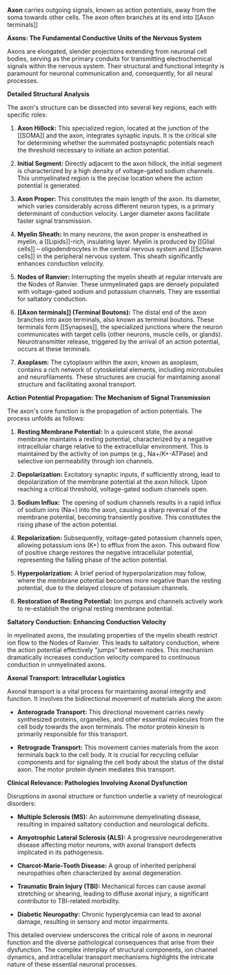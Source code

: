 **Axon** carries outgoing signals, known as action potentials, away from the soma towards other cells. The axon often branches at its end into [[Axon terminals]]


**Axons: The Fundamental Conductive Units of the Nervous System**

Axons are elongated, slender projections extending from neuronal cell bodies, serving as the primary conduits for transmitting electrochemical signals within the nervous system. Their structural and functional integrity is paramount for neuronal communication and, consequently, for all neural processes.

**Detailed Structural Analysis**

The axon's structure can be dissected into several key regions, each with specific roles:

1.  **Axon Hillock:** This specialized region, located at the junction of the [[SOMA]] and the axon, integrates synaptic inputs. It is the critical site for determining whether the summated postsynaptic potentials reach the threshold necessary to initiate an action potential.

2.  **Initial Segment:** Directly adjacent to the axon hillock, the initial segment is characterized by a high density of voltage-gated sodium channels. This unmyelinated region is the precise location where the action potential is generated.

3.  **Axon Proper:** This constitutes the main length of the axon. Its diameter, which varies considerably across different neuron types, is a primary determinant of conduction velocity. Larger diameter axons facilitate faster signal transmission.

4.  **Myelin Sheath:** In many neurons, the axon proper is ensheathed in myelin, a [[Lipids]]-rich, insulating layer. Myelin is produced by [[Glial cells]] – oligodendrocytes in the central nervous system and [[Schwann cells]] in the peripheral nervous system. This sheath significantly enhances conduction velocity.

5.  **Nodes of Ranvier:** Interrupting the myelin sheath at regular intervals are the Nodes of Ranvier. These unmyelinated gaps are densely populated with voltage-gated sodium and potassium channels. They are essential for saltatory conduction.

6.  **[[Axon terminals]] (Terminal Boutons):** The distal end of the axon branches into axon terminals, also known as terminal boutons. These terminals form [[Synapses]], the specialized junctions where the neuron communicates with target cells (other neurons, muscle cells, or glands). Neurotransmitter release, triggered by the arrival of an action potential, occurs at these terminals.

7.  **Axoplasm:** The cytoplasm within the axon, known as axoplasm, contains a rich network of cytoskeletal elements, including microtubules and neurofilaments. These structures are crucial for maintaining axonal structure and facilitating axonal transport.

**Action Potential Propagation: The Mechanism of Signal Transmission**

The axon's core function is the propagation of action potentials. The process unfolds as follows:

1.  **Resting Membrane Potential:** In a quiescent state, the axonal membrane maintains a resting potential, characterized by a negative intracellular charge relative to the extracellular environment. This is maintained by the activity of ion pumps (e.g., Na+/K+-ATPase) and selective ion permeability through ion channels.

2.  **Depolarization:** Excitatory synaptic inputs, if sufficiently strong, lead to depolarization of the membrane potential at the axon hillock. Upon reaching a critical threshold, voltage-gated sodium channels open.

3.  **Sodium Influx:** The opening of sodium channels results in a rapid influx of sodium ions (Na+) into the axon, causing a sharp reversal of the membrane potential, becoming transiently positive. This constitutes the rising phase of the action potential.

4.  **Repolarization:** Subsequently, voltage-gated potassium channels open, allowing potassium ions (K+) to efflux from the axon. This outward flow of positive charge restores the negative intracellular potential, representing the falling phase of the action potential.

5.  **Hyperpolarization:** A brief period of hyperpolarization may follow, where the membrane potential becomes more negative than the resting potential, due to the delayed closure of potassium channels.

6.  **Restoration of Resting Potential:** Ion pumps and channels actively work to re-establish the original resting membrane potential.

**Saltatory Conduction: Enhancing Conduction Velocity**

In myelinated axons, the insulating properties of the myelin sheath restrict ion flow to the Nodes of Ranvier. This leads to saltatory conduction, where the action potential effectively "jumps" between nodes. This mechanism dramatically increases conduction velocity compared to continuous conduction in unmyelinated axons.

**Axonal Transport: Intracellular Logistics**

Axonal transport is a vital process for maintaining axonal integrity and function. It involves the bidirectional movement of materials along the axon:

*   **Anterograde Transport:** This directional movement carries newly synthesized proteins, organelles, and other essential molecules from the cell body towards the axon terminals. The motor protein kinesin is primarily responsible for this transport.

*   **Retrograde Transport:** This movement carries materials from the axon terminals back to the cell body. It is crucial for recycling cellular components and for signaling the cell body about the status of the distal axon. The motor protein dynein mediates this transport.

**Clinical Relevance: Pathologies Involving Axonal Dysfunction**

Disruptions in axonal structure or function underlie a variety of neurological disorders:

*   **Multiple Sclerosis (MS):** An autoimmune demyelinating disease, resulting in impaired saltatory conduction and neurological deficits.

*   **Amyotrophic Lateral Sclerosis (ALS):** A progressive neurodegenerative disease affecting motor neurons, with axonal transport defects implicated in its pathogenesis.

*   **Charcot-Marie-Tooth Disease:** A group of inherited peripheral neuropathies often characterized by axonal degeneration.

*   **Traumatic Brain Injury (TBI):** Mechanical forces can cause axonal stretching or shearing, leading to diffuse axonal injury, a significant contributor to TBI-related morbidity.

*   **Diabetic Neuropathy:** Chronic hyperglycemia can lead to axonal damage, resulting in sensory and motor impairments.

This detailed overview underscores the critical role of axons in neuronal function and the diverse pathological consequences that arise from their dysfunction. The complex interplay of structural components, ion channel dynamics, and intracellular transport mechanisms highlights the intricate nature of these essential neuronal processes.
